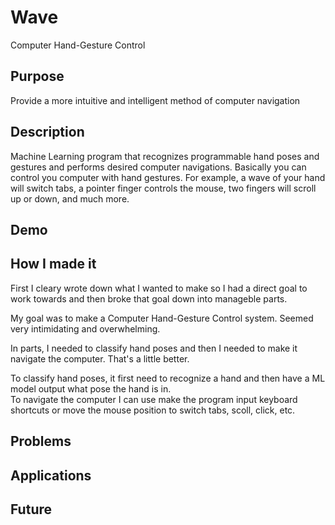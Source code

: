 # Wave
Computer Hand-Gesture Control 

## Purpose
Provide a more intuitive and intelligent method of computer navigation

## Description
Machine Learning program that recognizes programmable hand poses and gestures and performs desired computer navigations.
Basically you can control you computer with hand gestures.
For example, a wave of your hand will switch tabs, a pointer finger controls the mouse, two fingers will scroll up or down, and much more.

## Demo

## How I made it

First I cleary wrote down what I wanted to make so I had a direct goal to work towards and then broke that goal down into manageble parts. 

My goal was to make a Computer Hand-Gesture Control system. Seemed very intimidating and overwhelming.

In parts, I needed to classify hand poses and then I needed to make it navigate the computer. That's a little better.

To classify hand poses, it first need to recognize a hand and then have a ML model output what pose the hand is in.\
To navigate the computer I can use make the program input keyboard shortcuts or move the mouse position to switch tabs, scoll, click, etc.


## Problems

## Applications

## Future
